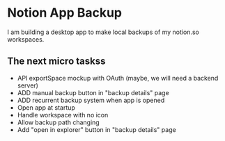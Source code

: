 # Notion App Backup

I am building a desktop app to make local backups of my notion.so workspaces.

## The next micro taskss

- API exportSpace mockup with OAuth (maybe, we will need a backend server)
- ADD manual backup button in "backup details" page
- ADD recurrent backup system when app is opened
- Open app at startup
- Handle workspace with no icon
- Allow backup path changing
- Add "open in explorer" button in "backup details" page